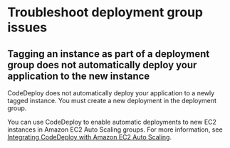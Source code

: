 # Troubleshoot deployment group issues<a name="troubleshooting-deployment-groups"></a>

## Tagging an instance as part of a deployment group does not automatically deploy your application to the new instance<a name="troubleshooting-adding-instance-to-group"></a>

CodeDeploy does not automatically deploy your application to a newly tagged instance\. You must create a new deployment in the deployment group\.

You can use CodeDeploy to enable automatic deployments to new EC2 instances in Amazon EC2 Auto Scaling groups\. For more information, see [Integrating CodeDeploy with Amazon EC2 Auto Scaling](integrations-aws-auto-scaling.md)\.